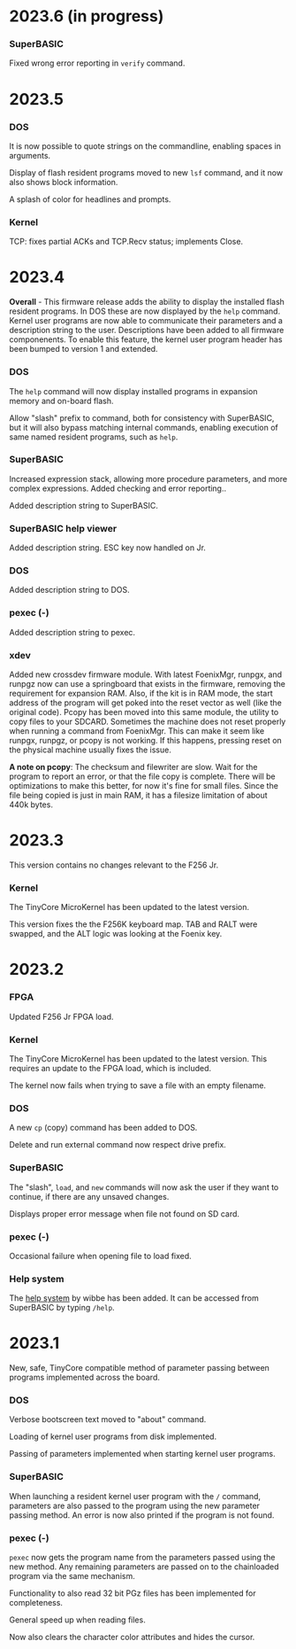# 2023.6 (in progress)

### SuperBASIC

Fixed wrong error reporting in `verify` command.

# 2023.5

### DOS
It is now possible to quote strings on the commandline, enabling spaces in arguments.

Display of flash resident programs moved to new `lsf` command, and it now also shows block information.

A splash of color for headlines and prompts.

### Kernel
TCP: fixes partial ACKs and TCP.Recv status; implements Close.

# 2023.4
**Overall** - This firmware release adds the ability to display the installed flash resident programs. In DOS these are now displayed by the `help` command. Kernel user programs are now able to communicate their parameters and a description string to the user. Descriptions have been added to all firmware componenents. To enable this feature, the kernel user program header has been bumped to version 1 and extended.

### DOS
The `help` command will now display installed programs in expansion memory and on-board flash.

Allow "slash" prefix to command, both for consistency with SuperBASIC, but it will also bypass matching internal commands, enabling execution of same named resident programs, such as `help`.

### SuperBASIC
Increased expression stack, allowing more procedure parameters, and more complex expressions. Added checking and error reporting..

Added description string to SuperBASIC.

### SuperBASIC help viewer
Added description string. ESC key now handled on Jr.

### DOS
Added description string to DOS.

### pexec (-)
Added description string to pexec.

### xdev
Added new crossdev firmware module. With latest FoenixMgr, runpgx, and runpgz now can use a springboard that exists in the firmware, removing the requirement for expansion RAM. Also, if the kit is in RAM mode, the start address of the program will get poked into the reset vector as well (like the original code). Pcopy has been moved into this same module, the utility to copy files to your SDCARD.  Sometimes the machine does not reset properly when running a command from FoenixMgr.  This can make it seem like runpgx, runpgz, or pcopy is not working. If this happens, pressing reset on the physical machine usually fixes the issue.

**A note on pcopy**: The checksum and filewriter are slow.  Wait for the program to report an error, or that the file copy is complete.  There will be optimizations to make this better, for now it's fine for small files.  Since the file being copied is just in main RAM, it has a filesize limitation of about 440k bytes.

# 2023.3
This version contains no changes relevant to the F256 Jr.

### Kernel
The TinyCore MicroKernel has been updated to the latest version.

This version fixes the the F256K keyboard map. TAB and RALT were swapped, and the ALT logic was looking at the Foenix key.


# 2023.2

### FPGA
Updated F256 Jr FPGA load.

### Kernel
The TinyCore MicroKernel has been updated to the latest version. This requires an update to the FPGA load, which is included.

The kernel now fails when trying to save a file with an empty filename.

### DOS
A new `cp` (copy) command has been added to DOS.

Delete and run external command now respect drive prefix.

### SuperBASIC
The "slash", `load`, and `new` commands will now ask the user if they want to continue, if there are any unsaved changes.

Displays proper error message when file not found on SD card.

### pexec (-)
Occasional failure when opening file to load fixed.

### Help system
The [help system](https://github.com/wibbe/foenix-help) by wibbe has been added. It can be accessed from SuperBASIC by typing `/help`.


# 2023.1
New, safe, TinyCore compatible method of parameter passing between programs implemented across the board.

### DOS
Verbose bootscreen text moved to "about" command.

Loading of kernel user programs from disk implemented.

Passing of parameters implemented when starting kernel user programs.

### SuperBASIC
When launching a resident kernel user program with the `/` command, parameters are also passed to the program using the new parameter passing method. An error is now also printed if the program is not found.

### pexec (-)
`pexec` now gets the program name from the parameters passed using the new method. Any remaining parameters are passed on to the chainloaded program via the same mechanism.

Functionality to also read 32 bit PGz files has been implemented for completeness.

General speed up when reading files.

Now also clears the character color attributes and hides the cursor.
